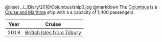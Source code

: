 @inset		../../Diary/2018/Columbus/ship3.jpg
@markdown
The [Columbus](https://www.cruiseandmaritime.com/our-ships/columbus) is a [Cruise and Maritime](https://www.cruiseandmaritime.com/)
ship with a a capacity of 1,400 passengers.

|Year|Cruise|
|-|-|
|2018|[British Isles from Tilbury](2018/Columbus/ship)|
